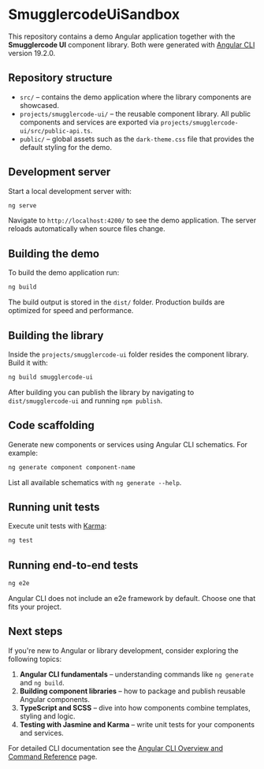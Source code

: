 # SmugglercodeUiSandbox

This repository contains a demo Angular application together with the **Smugglercode UI** component library. Both were generated with [Angular CLI](https://github.com/angular/angular-cli) version 19.2.0.

## Repository structure

- `src/` – contains the demo application where the library components are showcased.
- `projects/smugglercode-ui/` – the reusable component library. All public components and services are exported via `projects/smugglercode-ui/src/public-api.ts`.
- `public/` – global assets such as the `dark-theme.css` file that provides the default styling for the demo.

## Development server

Start a local development server with:

```bash
ng serve
```

Navigate to `http://localhost:4200/` to see the demo application. The server reloads automatically when source files change.

## Building the demo

To build the demo application run:

```bash
ng build
```

The build output is stored in the `dist/` folder. Production builds are optimized for speed and performance.

## Building the library

Inside the `projects/smugglercode-ui` folder resides the component library. Build it with:

```bash
ng build smugglercode-ui
```

After building you can publish the library by navigating to `dist/smugglercode-ui` and running `npm publish`.

## Code scaffolding

Generate new components or services using Angular CLI schematics. For example:

```bash
ng generate component component-name
```

List all available schematics with `ng generate --help`.

## Running unit tests

Execute unit tests with [Karma](https://karma-runner.github.io):

```bash
ng test
```

## Running end-to-end tests

```bash
ng e2e
```

Angular CLI does not include an e2e framework by default. Choose one that fits your project.

## Next steps

If you're new to Angular or library development, consider exploring the following topics:

1. **Angular CLI fundamentals** – understanding commands like `ng generate` and `ng build`.
2. **Building component libraries** – how to package and publish reusable Angular components.
3. **TypeScript and SCSS** – dive into how components combine templates, styling and logic.
4. **Testing with Jasmine and Karma** – write unit tests for your components and services.

For detailed CLI documentation see the [Angular CLI Overview and Command Reference](https://angular.dev/tools/cli) page.
